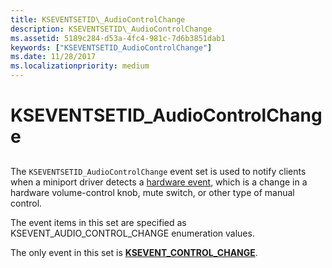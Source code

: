 ```yaml
---
title: KSEVENTSETID\_AudioControlChange
description: KSEVENTSETID\_AudioControlChange
ms.assetid: 5189c284-d53a-4fc4-981c-7d6b3851dab1
keywords: ["KSEVENTSETID_AudioControlChange"]
ms.date: 11/28/2017
ms.localizationpriority: medium
---
```


# KSEVENTSETID\_AudioControlChange


## <span id="ddk_kseventsetid_audiocontrolchange_ks"></span><span id="DDK_KSEVENTSETID_AUDIOCONTROLCHANGE_KS"></span>


The `KSEVENTSETID_AudioControlChange` event set is used to notify clients when a miniport driver detects a [hardware event](https://msdn.microsoft.com/library/windows/hardware/ff536405), which is a change in a hardware volume-control knob, mute switch, or other type of manual control.

The event items in this set are specified as KSEVENT\_AUDIO\_CONTROL\_CHANGE enumeration values.

The only event in this set is [**KSEVENT\_CONTROL\_CHANGE**](ksevent-control-change.md).

 

 






